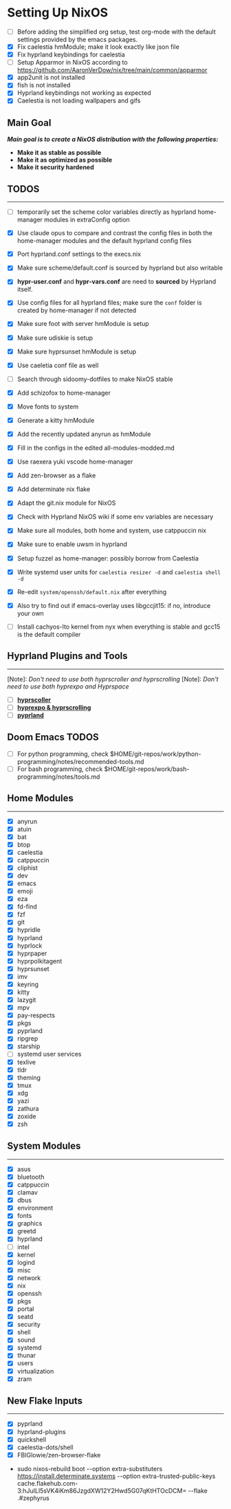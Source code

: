 # Setting Up NixOS

- [ ] Before adding the simplified org setup, test org-mode with the default settings provided by the emacs packages.
- [x] Fix caelestia hmModule; make it look exactly like json file
- [x] Fix hyprland keybindings for caelestia
- [ ] Setup Apparmor in NixOS according to https://github.com/AaronVerDow/nix/tree/main/common/apparmor
- [x] app2unit is not installed
- [x] fish is not installed
- [x] Hyprland keybindings not working as expected
- [x] Caelestia is not loading wallpapers and gifs

## Main Goal

**_Main goal is to create a NixOS distribution with the following properties:_**

- **Make it as stable as possible**
- **Make it as optimized as possible**
- **Make it security hardened**

## TODOS

---

- [ ] temporarily set the scheme color variables directly as hyprland home-manager modules in extraConfig option
- [x] Use claude opus to compare and contrast the config files in both the home-manager modules and the default hyprland config files
- [x] Port hyprland.conf settings to the execs.nix
- [x] Make sure scheme/default.conf is sourced by hyprland but also writable
- [x] **hypr-user.conf** and **hypr-vars.conf** are need to **sourced** by Hyprland itself.

- [x] Use config files for all hyprland files; make sure the `conf` folder is created by home-manager if not detected
- [x] Make sure foot with server hmModule is setup
- [x] Make sure udiskie is setup
- [x] Make sure hyprsunset hmModule is setup
- [x] Use caeletia conf file as well

- [ ] Search through sidoomy-dotfiles to make NixOS stable
- [x] Add schizofox to home-manager
- [x] Move fonts to system
- [x] Generate a kitty hmModule
- [x] Add the recently updated anyrun as hmModule
- [x] Fill in the configs in the edited all-modules-modded.md
- [x] Use raexera yuki vscode home-manager
- [x] Add zen-browser as a flake
- [x] Add determinate nix flake
- [x] Adapt the git.nix module for NixOS
- [x] Check with Hyprland NixOS wiki if some env variables are necessary
- [x] Make sure all modules, both home and system, use catppuccin nix
- [x] Make sure to enable uwsm in hyprland
- [x] Setup fuzzel as home-manager: possibly borrow from Caelestia
- [x] Write systemd user units for `caelestia resizer -d` and `caelestia shell -d`
- [x] Re-edit `system/openssh/default.nix` after everything
- [x] Also try to find out if emacs-overlay uses libgccjit15: if no, introduce your own
- [ ] Install cachyos-lto kernel from nyx when everything is stable and gcc15 is the default compiler

## Hyprland Plugins and Tools

---

[Note]: _Don't need to use both hyprscroller and hyprscrolling_
[Note]: _Don't need to use both hyprexpo and Hyprspace_

- [ ] [**hyprscoller**](https://github.com/cpiber/hyprscroller)
- [ ] [**hyprexpo & hyprscrolling**](https://github.com/hyprwm/hyprland-plugins)
- [ ] [**pyprland**](https://github.com/hyprland-community/pyprland)

## Doom Emacs TODOS

- [ ] For python programming, check $HOME/git-repos/work/python-programming/notes/recommended-tools.md
- [ ] For bash programming, check $HOME/git-repos/work/bash-programming/notes/tools.md

## Home Modules

---

- [x] anyrun
- [x] atuin
- [x] bat
- [x] btop
- [x] caelestia
- [x] catppuccin
- [x] cliphist
- [x] dev
- [x] emacs
- [x] emoji
- [x] eza
- [x] fd-find
- [x] fzf
- [x] git
- [x] hypridle
- [x] hyprland
- [x] hyprlock
- [x] hyprpaper
- [x] hyprpolkitagent
- [x] hyprsunset
- [x] imv
- [x] keyring
- [x] kitty
- [x] lazygit
- [x] mpv
- [x] pay-respects
- [x] pkgs
- [x] pyprland
- [x] ripgrep
- [x] starship
- [ ] systemd user services
- [x] texlive
- [x] tldr
- [x] theming
- [x] tmux
- [x] xdg
- [x] yazi
- [x] zathura
- [x] zoxide
- [x] zsh

## System Modules

---

- [x] asus
- [x] bluetooth
- [x] catppuccin
- [x] clamav
- [x] dbus
- [x] environment
- [x] fonts
- [x] graphics
- [x] greetd
- [x] hyprland
- [ ] intel
- [x] kernel
- [x] logind
- [x] misc
- [x] network
- [x] nix
- [x] openssh
- [x] pkgs
- [x] portal
- [x] seatd
- [x] security
- [x] shell
- [x] sound
- [x] systemd
- [x] thunar
- [x] users
- [x] virtualization
- [x] zram

## New Flake Inputs

---

- [x] pyprland
- [x] hyprland-plugins
- [x] quickshell
- [x] caelestia-dots/shell
- [x] FBIGlowie/zen-browser-flake

- sudo nixos-rebuild boot --option extra-substituters https://install.determinate.systems --option extra-trusted-public-keys cache.flakehub.com-3:hJuILl5sVK4iKm86JzgdXW12Y2Hwd5G07qKtHTOcDCM= --flake .#zephyrus
